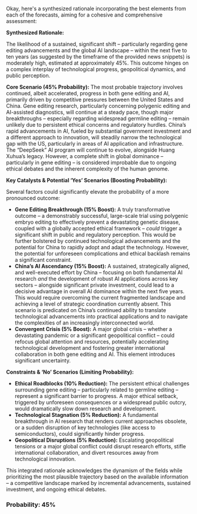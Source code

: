 Okay, here's a synthesized rationale incorporating the best elements from each of the forecasts, aiming for a cohesive and comprehensive assessment:

**Synthesized Rationale:**

The likelihood of a sustained, significant shift – particularly regarding gene editing advancements and the global AI landscape – within the next five to ten years (as suggested by the timeframe of the provided news snippets) is moderately high, estimated at approximately 45%. This outcome hinges on a complex interplay of technological progress, geopolitical dynamics, and public perception.

**Core Scenario (45% Probability):** The most probable trajectory involves continued, albeit accelerated, progress in both gene editing and AI, primarily driven by competitive pressures between the United States and China.  Gene editing research, particularly concerning polygenic editing and AI-assisted diagnostics, will continue at a steady pace, though major breakthroughs – especially regarding widespread germline editing – remain unlikely due to persistent ethical concerns and regulatory hurdles. China’s rapid advancements in AI, fueled by substantial government investment and a different approach to innovation, will steadily narrow the technological gap with the US, particularly in areas of AI application and infrastructure. The “DeepSeek” AI program will continue to evolve, alongside Huang Xuhua’s legacy. However, a complete shift in global dominance – particularly in gene editing – is considered improbable due to ongoing ethical debates and the inherent complexity of the human genome.

**Key Catalysts & Potential ‘Yes’ Scenarios (Boosting Probability):**

Several factors could significantly elevate the probability of a more pronounced outcome:

*   **Gene Editing Breakthrough (15% Boost):** A truly transformative outcome – a demonstrably successful, large-scale trial using polygenic embryo editing to effectively prevent a devastating genetic disease, coupled with a globally accepted ethical framework – *could* trigger a significant shift in public and regulatory perception. This would be further bolstered by continued technological advancements and the potential for China to rapidly adopt and adapt the technology.  However, the potential for unforeseen complications and ethical backlash remains a significant constraint.
*   **China’s AI Ascendancy (15% Boost):**  A sustained, strategically aligned, and well-executed effort by China – focusing on both fundamental AI research *and* the development of robust AI applications across key sectors – alongside significant private investment, could lead to a decisive advantage in overall AI dominance within the next five years. This would require overcoming the current fragmented landscape and achieving a level of strategic coordination currently absent. This scenario is predicated on China’s continued ability to translate technological advancements into practical applications and to navigate the complexities of an increasingly interconnected world.
*   **Convergent Crisis (5% Boost):** A major global crisis – whether a devastating pandemic or a significant geopolitical conflict – could refocus global attention and resources, potentially accelerating technological development and fostering greater international collaboration in both gene editing and AI. This element introduces significant uncertainty.

**Constraints & ‘No’ Scenarios (Limiting Probability):**

*   **Ethical Roadblocks (10% Reduction):** The persistent ethical challenges surrounding gene editing – particularly related to germline editing – represent a significant barrier to progress.  A major ethical setback, triggered by unforeseen consequences or a widespread public outcry, would dramatically slow down research and development.
*   **Technological Stagnation (5% Reduction):**  A fundamental breakthrough in AI research that renders current approaches obsolete, or a sudden disruption of key technologies (like access to semiconductors), could significantly hinder progress.
*   **Geopolitical Disruptions (5% Reduction):** Escalating geopolitical tensions or a major global conflict could disrupt research efforts, stifle international collaboration, and divert resources away from technological innovation.

This integrated rationale acknowledges the dynamism of the fields while prioritizing the most plausible trajectory based on the available information – a competitive landscape marked by incremental advancements, sustained investment, and ongoing ethical debates.

### Probability: 45%